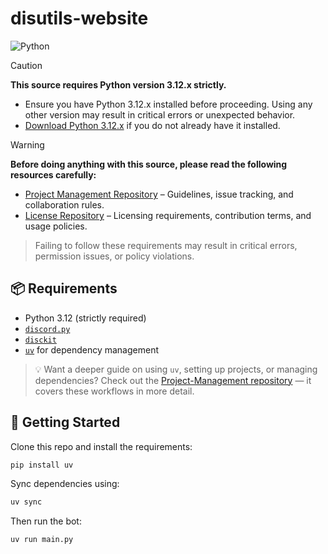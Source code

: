 # disutils-website

![Python](https://img.shields.io/badge/Python-3.12-blue)

> [!CAUTION]
> **This source requires Python version 3.12.x strictly.**
>
> - Ensure you have Python 3.12.x installed before proceeding. Using any other version may result in critical errors or unexpected behavior.
> - [Download Python 3.12.x](https://www.python.org/downloads/) if you do not already have it installed.

> [!WARNING]
> **Before doing anything with this source, please read the following resources carefully:**
>
> - [Project Management Repository](https://github.com/disutils/Project-Management/blob/main/README.md) – Guidelines, issue tracking, and collaboration rules.
> - [License Repository](https://github.com/disutils/LICENSE/blob/main/LICENSE) – Licensing requirements, contribution terms, and usage policies.

> Failing to follow these requirements may result in critical errors, permission issues, or policy violations.


## 📦 Requirements

* Python 3.12 (strictly required)
* [`discord.py`](https://pypi.org/project/discord.py/)
* [`disckit`](https://pypi.org/project/disckit/)
* [`uv`](https://pypi.org/project/uv/) for dependency management

> 💡 Want a deeper guide on using `uv`, setting up projects, or managing dependencies?
> Check out the [Project-Management repository](https://github.com/disutils/Project-Management) — it covers these workflows in more detail.

## 🚀 Getting Started

Clone this repo and install the requirements:

```bash
pip install uv
```

Sync dependencies using:

```bash
uv sync
```

Then run the bot:

```bash
uv run main.py
```